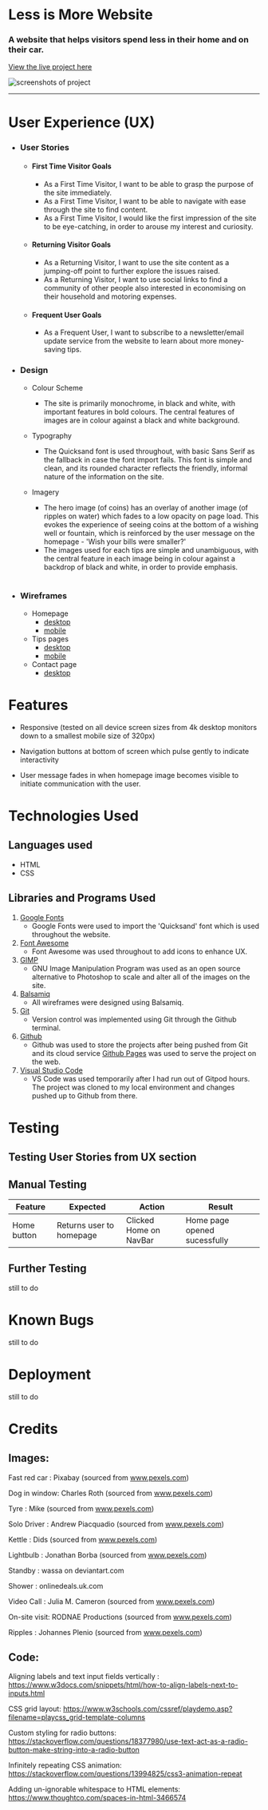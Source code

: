 # **Less is More Website**

### A website that helps visitors spend less in their home and on their car.

[View the live project here](https://johnrearden.github.io/less-is-more/)

<img src='assets/images/responsive-screenshots.png' alt='screenshots of project'>

---

# User Experience (UX)

- ### User Stories

    - #### First Time Visitor Goals

        - As a First Time Visitor, I want to be able to grasp the purpose of the site immediately.
        - As a First Time Visitor, I want to be able to navigate
        with ease through the site to find content.
        - As a First Time Visitor, I would like the first impression of the site to be eye-catching, in order to arouse my interest and curiosity.

    - #### Returning Visitor Goals

        - As a Returning Visitor, I want to use the site content as
        a jumping-off point to further explore the issues raised.
        - As a Returning Visitor, I want to use social links to find a community of other people also interested in economising on their household and motoring expenses.

    - #### Frequent User Goals

        - As a Frequent User, I want to subscribe to a newsletter/email update service from the website to learn about more money-saving tips.


- ### Design

    - Colour Scheme
        - The site is primarily monochrome, in black and white, with important
            features in bold colours. The central features of images are in colour against a black and white background.

    - Typography
        - The Quicksand font is used throughout, with basic Sans Serif as the fallback in case the font import fails. This font is simple and clean, and its rounded character reflects the friendly, informal nature of the information on the site.
    
    - Imagery
        - The hero image (of coins) has an overlay of another image (of ripples on water) which fades to a low opacity on page load. This evokes the experience of seeing coins at the bottom of a wishing well or fountain, which is reinforced by the user message on the homepage - 'Wish your bills were smaller?'
        - The images used for each tips are simple and unambiguous, with the central feature in each image being in colour against a backdrop of black and white, in order to provide emphasis.
    <br>

- ### Wireframes
    - Homepage 
        - [desktop](https://share.balsamiq.com/c/u49Yj3JpZQCiJefFBKy9XY.png)
        - [mobile](https://share.balsamiq.com/c/wT29ut8XS929gETQtMB49G.png)
    - Tips pages
        - [desktop](https://share.balsamiq.com/c/wzj7f2LUg6otfBtZPbfctZ.png)
        - [mobile](https://share.balsamiq.com/c/4yaSMykZ7Wa8b1mikxWFKr.png)
    - Contact page
        - [desktop](https://share.balsamiq.com/c/hYhSvWi5L9JKzkoPxBgmYc.png)

# Features

- Responsive (tested on all device screen sizes from 4k desktop monitors down to a smallest mobile size of 320px)

- Navigation buttons at bottom of screen which pulse gently to indicate interactivity

- User message fades in when homepage image becomes visible to initiate communication with the user.

# Technologies Used

## Languages used

- HTML
- CSS

## Libraries and Programs Used
1. [Google Fonts](https://fonts.google.com/) 
    - Google Fonts were used to import the 'Quicksand' font which is used throughout the website.
2. [Font Awesome](https://fontawesome.com/icons)
    - Font Awesome was used throughout to add icons to enhance UX.
3. [GIMP](https://www.gimp.org/)
    - GNU Image Manipulation Program was used as an open source alternative to Photoshop to scale and alter all of the images on the site.
4. [Balsamiq](https://balsamiq.cloud/)
    - All wireframes were designed using Balsamiq.
5. [Git](https://git-scm.com/)
    - Version control was implemented using Git through the Github terminal.
6. [Github](https://github.com/)
    - Github was used to store the projects after being pushed from Git and its cloud service [Github Pages](https://pages.github.com/) was used to serve the project on the web.
7. [Visual Studio Code](https://code.visualstudio.com/)
    - VS Code was used temporarily after I had run out of Gitpod hours. The project was cloned to my local environment and changes pushed up to Github from there.


# Testing

## Testing User Stories from UX section

## Manual Testing
Feature | Expected | Action | Result
--------|----------|--------|-------
Home button | Returns user to homepage | Clicked Home on NavBar | Home page opened sucessfully |

## Further Testing

still to do

# Known Bugs

still to do

# Deployment

still to do

# Credits
## Images:
Fast red car : Pixabay (sourced from www.pexels.com)

Dog in window: Charles Roth (sourced from www.pexels.com)

Tyre         : Mike (sourced from www.pexels.com)

Solo Driver  : Andrew Piacquadio (sourced from www.pexels.com)

Kettle       : Dids (sourced from www.pexels.com)

Lightbulb    : Jonathan Borba (sourced from www.pexels.com)

Standby      : wassa on deviantart.com

Shower       : onlinedeals.uk.com

Video Call   : Julia M. Cameron (sourced from www.pexels.com)

On-site visit: RODNAE Productions (sourced from www.pexels.com)

Ripples      : Johannes Plenio (sourced from www.pexels.com)

## Code:
Aligning labels and text input fields vertically : 
https://www.w3docs.com/snippets/html/how-to-align-labels-next-to-inputs.html

CSS grid layout:
https://www.w3schools.com/cssref/playdemo.asp?filename=playcss_grid-template-columns

Custom styling for radio buttons:
https://stackoverflow.com/questions/18377980/use-text-act-as-a-radio-button-make-string-into-a-radio-button

Infinitely repeating CSS animation:
https://stackoverflow.com/questions/13994825/css3-animation-repeat

Adding un-ignorable whitespace to HTML elements:
https://www.thoughtco.com/spaces-in-html-3466574